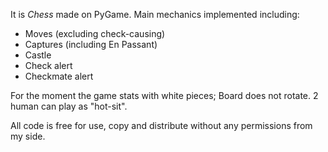 It is *Chess* made on PyGame. 
Main mechanics implemented including:

* Moves (excluding check-causing)
* Captures (including En Passant)
* Castle
* Check alert
* Checkmate alert

For the moment the game stats with white pieces;
Board does not rotate. 2 human can play as "hot-sit".


All code is free for use, copy and distribute without any permissions from my side.

